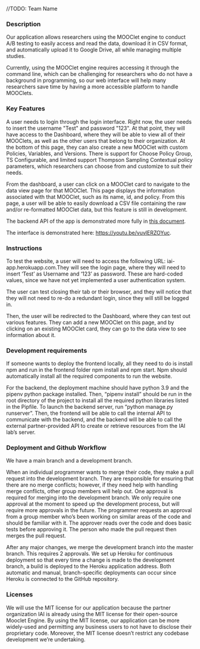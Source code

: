 //TODO: Team Name

### Description

Our application allows researchers using the MOOClet engine to conduct A/B testing to easily access and read the data, download it in CSV format, and automatically upload it to Google Drive, all while managing multiple studies.

Currently, using the MOOClet engine requires accessing it through the command line, which can be challenging for researchers who do not have a background in programming, so our web interface will help many researchers save time by having a more accessible platform to handle MOOClets.

### Key Features

A user needs to login through the login interface. Right now, the user needs to insert the username "Test" and password "123". At that point, they will have access to the Dashboard, where they will be able to view all of their MOOClets, as well as the other users that belong to their organization. At the bottom of this page, they can also create a new MOOClet with custom Policies, Variables, and Versions. There is support for Choose Policy Group, TS Configurable, and limited support Thompson Sampling Contextual policy parameters, which researchers can choose from and customize to suit their needs.

From the dashboard, a user can click on a MOOClet card to navigate to the data view page for that MOOClet. This page displays the information associated with that MOOClet, such as its name, id, and policy. From this page, a user will be able to easily download a CSV file containing the raw and/or re-formatted MOOClet data, but this feature is still in development.

The backend API of the app is demonstrated more fully in [this document](https://docs.google.com/document/d/1BqGckkTbuxG7kCC_4mgWsWmuofnbaz0UCU61uWVA6TA/edit?usp=sharing ).

The interface is demonstrated here: https://youtu.be/vuvlERZOYuc.

### Instructions

To test the website, a user will need to access the following URL: iai-app.herokuapp.com.They will see the login page, where they will need to insert ‘Test’ as Username and ‘123’ as password. These are hard-coded values, since we have not yet implemented a user authentication system.

The user can test closing their tab or their browser, and they will notice that they will not need to re-do a redundant login, since they will still be logged in.

Then, the user will be redirected to the Dashboard, where they can test out various features. They can add a new MOOClet on this page, and by clicking on an existing MOOClet card, they can go to the data view to see information about it.

### Development requirements

If someone wants to deploy the frontend locally, all they need to do is install npm and run in the frontend folder npm install and npm start. Npm should automatically install all the required components to run the website.

For the backend, the deployment machine should have python 3.9 and the pipenv python package installed. Then, “pipenv install” should be run in the root directory of the project to install all the required python libraries listed in the Pipfile. To launch the backend server, run “python manage.py runserver”. Then, the frontend will be able to call the internal API to communicate with the backend, and the backend will be able to call the external partner-provided API to create or retrieve resources from the IAI lab’s server.

### Deployment and Github Workflow

We have a main branch and a development branch. 

When an individual programmer wants to merge their code, they make a pull request into the development branch. They are responsible for ensuring that there are no merge conflicts; however, if they need help with handling merge conflicts, other group members will help out. One approval is required for merging into the development branch. We only require one approval at the moment to speed up the development process, but will require more approvals in the future. The programmer requests an approval from a group member who’s been working on similar areas of the code and should be familiar with it. The approver reads over the code and does basic tests before approving it. The person who made the pull request then merges the pull request.

After any major changes, we merge the development branch into the master branch. This requires 2 approvals. We set up Heroku for continuous deployment so that every time a change is made to the development branch, a build is deployed to the Heroku application address. Both automatic and manual, branch-specific deployments can occur since Heroku is connected to the GitHub repository.

### Licenses
We will use the MIT license for our application because the partner organization IAI is already using the MIT license for their open-source Mooclet Engine. By using the MIT license, our application can be more widely-used and permitting any business users to not have to disclose their proprietary code. Moreover, the MIT license doesn’t restrict any codebase development we’re undertaking.


